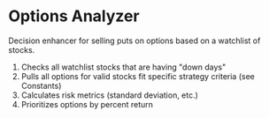 # Options Analyzer
Decision enhancer for selling puts on options based on a watchlist of stocks.

1. Checks all watchlist stocks that are having "down days"
2. Pulls all options for valid stocks fit specific strategy criteria (see Constants)
3. Calculates risk metrics (standard deviation, etc.)
4. Prioritizes options by percent return
